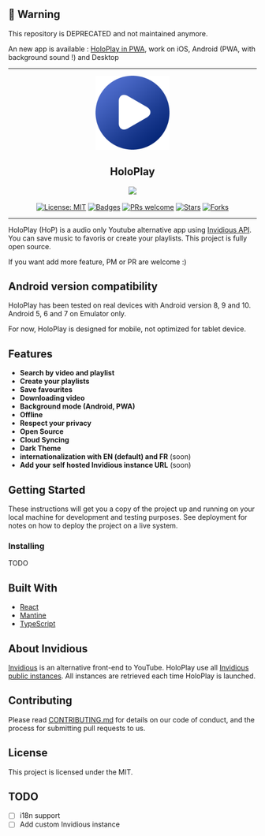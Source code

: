 <h2>🚨 Warning</h2>
<p>This repository is DEPRECATED and not maintained anymore.<p>
<p>An new app is available : <a href="https://github.com/stephane-r/holoplay-pwa">HoloPlay in PWA</a>, work on iOS, Android (PWA, with background sound !) and Desktop</p>
    
<hr>

<p align="center"><img src="./docs/logo.png" width="150" /></p>
<h2 align="center">HoloPlay</h2>
<p align="center" style="margin: 10px 0;"><a href="https://f-droid.org/fr/packages/com.holoplay"><img height="70" src="https://f-droid.org/wiki/images/0/06/F-Droid-button_get-it-on.png"></a></p>
<p align="center">
    <a href="https://opensource.org/licenses/MIT"><img src="https://img.shields.io/badge/License-MIT-yellow.svg" alt="License: MIT"></a>
    <a href="https://github.com/stephane-r/holoplay-pwa/tags"><img src="https://www.repostatus.org/badges/latest/active.svg" alt="Badges"></a>
    <a href="https://github.com/stephane-r/holoplay-pwa/pulls"><img src="https://img.shields.io/badge/PRs-welcome-brightgreen.svg" alt="PRs welcome"></a>
    <a href="https://github.com/stephane-r/holoplay-pwa/tags"><img src="https://img.shields.io/github/stars/stephane-r/HoloPlay?label=%E2%AD%90%20Stars" alt="Stars"></a>
    <a href="https://github.com/stephane-r/holoplay-pwa/tags"><img src="https://img.shields.io/github/forks/stephane-r/HoloPlay?color=%23ff69b4" alt="Forks"></a>
</p>

<hr>

HoloPlay (HoP) is a audio only Youtube alternative app using [Invidious API](https://github.com/omarroth/invidious). You can save music to favoris or create your playlists. This project is fully open source.

If you want add more feature, PM or PR are welcome :)

## Android version compatibility

HoloPlay has been tested on real devices with Android version 8, 9 and 10. Android 5, 6 and 7 on Emulator only.

For now, HoloPlay is designed for mobile, not optimized for tablet device.

## Features

- **Search by video and playlist**
- **Create your playlists**
- **Save favourites**
- **Downloading video**
- **Background mode (Android, PWA)**
- **Offline**
- **Respect your privacy**
- **Open Source**
- **Cloud Syncing**
- **Dark Theme**
- **internationalization with EN (default) and FR** (soon)
- **Add your self hosted Invidious instance URL** (soon)

## Getting Started

These instructions will get you a copy of the project up and running on your local machine for development and testing purposes. See deployment for notes on how to deploy the project on a live system.

### Installing

TODO

## Built With

- [React](https://reactjs.org)
- [Mantine](https://mantine.dev)
- [TypeScript](https://www.typescriptlang.org/)

## About Invidious

[Invidious](https://github.com/iv-org/invidious) is an alternative front-end to YouTube. HoloPlay use all [Invidious public instances](https://api.invidious.io/). All instances are retrieved each time HoloPlay is launched.

## Contributing

Please read [CONTRIBUTING.md]() for details on our code of conduct, and the process for submitting pull requests to us.

## License

This project is licensed under the MIT.

## TODO

- [ ] i18n support
- [ ] Add custom Invidious instance
